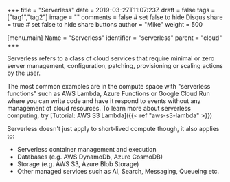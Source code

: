 +++
title = "Serverless"
date = 2019-03-27T11:07:23Z
draft = false
tags = ["tag1","tag2"]
image = ""
comments = false # set false to hide Disqus
share = true	# set false to hide share buttons
author = "Mike"
weight = 500

[menu.main] 
    Name = "Serverless" 
    identifier = "serverless"
    parent = "cloud"
+++

Serverless refers to a class of cloud services that require minimal or zero server management, configuration, patching, provisioning or scaling actions by the user.

The most common examples are in the compute space with "serverless functions" such as AWS Lambda, Azure Functions or Google Cloud Run where you can write code and have it respond to events without any management of cloud resources. To learn more about serverless computing, try [Tutorial: AWS S3 Lambda]({{< ref "aws-s3-lambda" >}})

Serverless doesn't just apply to short-lived compute though, it also applies to:

* Serverless container management and execution
* Databases (e.g. AWS DynamoDb, Azure CosmoDB)
* Storage (e.g. AWS S3, Azure Blob Storage)
* Other managed services such as AI, Search, Messaging, Queueing etc.